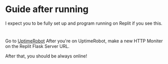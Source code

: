 # Guide after running

I expect you to be fully set up and program running on Replit if you see this.

#

Go to [UptimeRobot](https://uptimerobot.com)
After you're on UptimeRobot,
make a new HTTP Moniter on the Replit Flask Server URL.

After that, you should be always online!